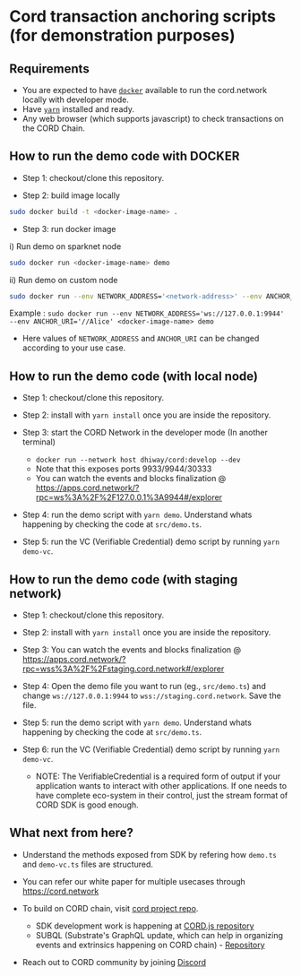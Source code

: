 # Cord transaction anchoring scripts (for demonstration purposes)

## Requirements

* You are expected to have [`docker`](https://www.docker.com/) available to run the cord.network locally with developer mode.
* Have [`yarn`](https://yarnpkg.com/) installed and ready.
* Any web browser (which supports javascript) to check transactions on the CORD Chain.

## How to run the demo code with DOCKER

* Step 1: checkout/clone this repository.

* Step 2: build image locally 
```sh
sudo docker build -t <docker-image-name> .
```
* Step 3: run docker image
  
i) Run demo on sparknet node
```sh
sudo docker run <docker-image-name> demo
```
  ii) Run demo on custom node
  ```sh 
sudo docker run --env NETWORK_ADDRESS='<network-address>' --env ANCHOR_URI='<anchor-uri>' <docker-image-name> demo
```
Example : `sudo docker run --env NETWORK_ADDRESS='ws://127.0.0.1:9944' --env ANCHOR_URI='//Alice' <docker-image-name> demo`

  -  Here values of `NETWORK_ADDRESS` and `ANCHOR_URI` can be changed according to your use case.

## How to run the demo code (with local node)

* Step 1: checkout/clone this repository.

* Step 2: install with `yarn install` once you are inside the repository.

* Step 3: start the CORD Network in the developer mode (In another terminal)
  - `docker run --network host dhiway/cord:develop --dev`
  - Note that this exposes ports 9933/9944/30333
  - You can watch the events and blocks finalization @ https://apps.cord.network/?rpc=ws%3A%2F%2F127.0.0.1%3A9944#/explorer

* Step 4: run the demo script with `yarn demo`. Understand whats happening by checking the code at `src/demo.ts`.

* Step 5: run the VC (Verifiable Credential) demo script by running `yarn demo-vc`.


## How to run the demo code (with staging network)

* Step 1: checkout/clone this repository.

* Step 2: install with `yarn install` once you are inside the repository.

* Step 3: You can watch the events and blocks finalization @ https://apps.cord.network/?rpc=wss%3A%2F%2Fstaging.cord.network#/explorer

* Step 4: Open the demo file you want to run (eg., `src/demo.ts`) and change `ws://127.0.0.1:9944` to `wss://staging.cord.network`. Save the file.

* Step 5: run the demo script with `yarn demo`. Understand whats happening by checking the code at `src/demo.ts`.

* Step 6: run the VC (Verifiable Credential) demo script by running `yarn demo-vc`.

  - NOTE: The VerifiableCredential is a required form of output if your application wants to interact with other applications. If one needs to have complete eco-system in their control, just the stream format of CORD SDK is good enough.


## What next from here?

* Understand the methods exposed from SDK by refering how `demo.ts` and `demo-vc.ts` files are structured.

* You can refer our white paper for multiple usecases through https://cord.network

* To build on CORD chain, visit [cord project repo](https://github.com/dhiway/cord).
  - SDK development work is happening at [CORD.js repository](https://github.com/dhiway/cord.js)
  - SUBQL (Substrate's GraphQL update, which can help in organizing events and extrinsics happening on CORD chain) - [Repository](https://github.com/dhiway/cord-subql)

* Reach out to CORD community by joining [Discord](https://discord.gg/V8AqufZu)

